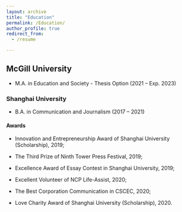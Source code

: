 ```yaml
---
layout: archive
title: "Education"
permalink: /Education/
author_profile: true
redirect_from:
  - /resume

---
```


## McGill University

- M.A. in Education and Society - Thesis Option (2021 – Exp. 2023)

### Shanghai University

- B.A. in Communication and Journalism (2017 – 2021)

#### Awards

* Innovation and Entrepreneurship Award of Shanghai University (Scholarship), 2019; 

* The Third Prize of Ninth Tower Press Festival, 2019; 
* Excellence Award of Essay Contest in Shanghai University, 2019; 
* Excellent Volunteer of NCP Life-Assist, 2020; 
* The Best Corporation Communication in CSCEC, 2020; 
* Love Charity Award of Shanghai University (Scholarship), 2020. 